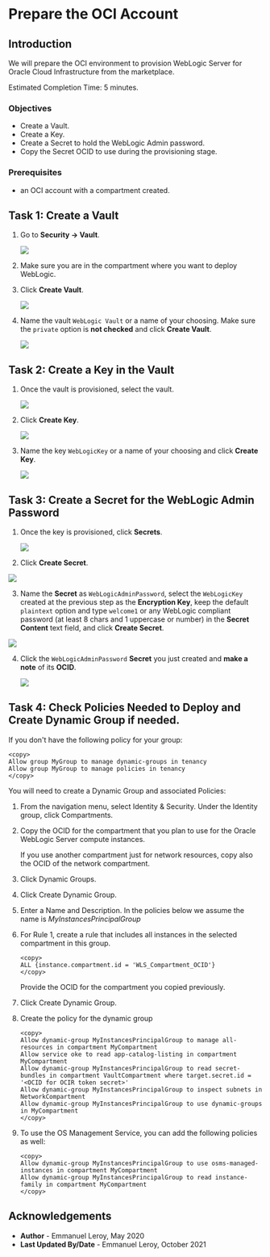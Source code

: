 # Prepare the OCI Account

## Introduction

We will prepare the OCI environment to provision WebLogic Server for Oracle Cloud Infrastructure from the marketplace.

Estimated Completion Time: 5 minutes.

### Objectives

- Create a Vault.
- Create a Key.
- Create a Secret to hold the WebLogic Admin password.
- Copy the Secret OCID to use during the provisioning stage.

### Prerequisites

- an OCI account with a compartment created.

## Task 1: Create a Vault

1. Go to **Security -> Vault**.

   ![](./images/prereq-vault1.png " ")

2. Make sure you are in the compartment where you want to deploy WebLogic.

3. Click **Create Vault**.

   ![](./images/prereq-vault2.png " ")

4. Name the vault `WebLogic Vault` or a name of your choosing. Make sure the `private` option is **not checked** and click **Create Vault**.

   ![](./images/prereq-vault3.png " ")

## Task 2: Create a Key in the Vault

1. Once the vault is provisioned, select the vault.

   ![](./images/prereq-vault4.png " ")

2. Click **Create Key**.

   ![](./images/prereq-key1.png " ")

3. Name the key `WebLogicKey` or a name of your choosing and click **Create Key**.

   ![](./images/prereq-key2.png " ")

## Task 3: Create a Secret for the WebLogic Admin Password

1. Once the key is provisioned, click **Secrets**.

   ![](./images/prereq-secret1.png " ")

2. Click **Create Secret**.

  ![](./images/prereq-secret2.png " ")

3. Name the **Secret** as `WebLogicAdminPassword`, select the `WebLogicKey` created at the previous step as the **Encryption Key**, keep the default `plaintext` option and type `welcome1` or any WebLogic compliant password (at least 8 chars and 1 uppercase or number) in the **Secret Content** text field, and click **Create Secret**.

  ![](./images/prereq-secret3.png " ")

4. Click the `WebLogicAdminPassword` **Secret** you just created and **make a note** of its **OCID**.

   ![](./images/prereq-secret4.png " ")

## Task 4: Check Policies Needed to Deploy and Create Dynamic Group if needed.

If you don't have the following policy for your group:

```
<copy>
Allow group MyGroup to manage dynamic-groups in tenancy
Allow group MyGroup to manage policies in tenancy
</copy>
```

You will need to create a Dynamic Group and associated Policies:

1. From the navigation menu, select Identity & Security. Under the Identity group, click Compartments.

2. Copy the OCID for the compartment that you plan to use for the Oracle WebLogic Server compute instances.
   
   If you use another compartment just for network resources, copy also the OCID of the network compartment.

3. Click Dynamic Groups.

4. Click Create Dynamic Group.

5. Enter a Name and Description. In the policies below we assume the name is *MyInstancesPrincipalGroup*

6. For Rule 1, create a rule that includes all instances in the selected compartment in this group.

   ```
   <copy>
   ALL {instance.compartment.id = 'WLS_Compartment_OCID'}
   </copy>
   ```

   Provide the OCID for the compartment you copied previously.

7. Click Create Dynamic Group.

8. Create the policy for the dynamic group

   ```
   <copy>
   Allow dynamic-group MyInstancesPrincipalGroup to manage all-resources in compartment MyCompartment
   Allow service oke to read app-catalog-listing in compartment MyCompartment
   Allow dynamic-group MyInstancesPrincipalGroup to read secret-bundles in compartment VaultCompartment where target.secret.id = '<OCID for OCIR token secret>'
   Allow dynamic-group MyInstancesPrincipalGroup to inspect subnets in NetworkCompartment
   Allow dynamic-group MyInstancesPrincipalGroup to use dynamic-groups in MyCompartment
   </copy>
   ```

9. To use the OS Management Service, you can add the following policies as well:

   ```
   <copy>
   Allow dynamic-group MyInstancesPrincipalGroup to use osms-managed-instances in compartment MyCompartment
   Allow dynamic-group MyInstancesPrincipalGroup to read instance-family in compartment MyCompartment
   </copy>
   ```

## Acknowledgements

 - **Author** - Emmanuel Leroy, May 2020
 - **Last Updated By/Date** - Emmanuel Leroy, October 2021
